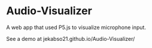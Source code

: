# Audio-Visualizer
A web app that used P5.js to visualize microphone input.

See a demo at jekabso21.github.io/Audio-Visualizer/
